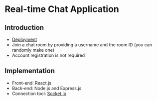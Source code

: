 # Real-time Chat Application 

## Introduction

 - [Deployment](https://nelson-realtime-chat-app.netlify.app/)
 - Join a chat room by providing a username and the room ID (you can randomly make one)
 - Account registration is not required

## Implementation

 - Front-end: React.js
 - Back-end: Node.js and Express.js
 - Connection tool: [Socket.io](https://socket.io/)
